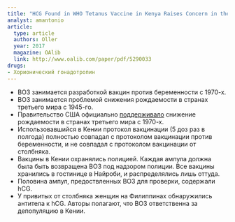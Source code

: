 ```yaml
---
title: "HCG Found in WHO Tetanus Vaccine in Kenya Raises Concern in the Developing World"
analyst: amantonio
article:
  type: article
  authors: Oller
  year: 2017
  magazine: OAlib
  link: http://www.oalib.com/paper/pdf/5290033
drugs:
- Хорионический гонадотропин
---
```


- ВОЗ занимается разработкой вакцин против беременности с 1970-х.
- ВОЗ занимается проблемой снижения рождаемости в странах третьего мира с 1945-го.
- Правительство США официально [поддерживало](https://ru.wikipedia.org/wiki/National_Security_Study_Memorandum_200) снижение рождаемости в странах третьего мира с 1970-х.
- Использовавшийся в Кении протокол вакцинации (5 доз раз в полгода) полностью совпадал с протоколом вакцинации против беременности, и не совпадал с протоколом вакцинации от столбняка.
- Вакцины в Кении охранялись полицией. Каждая ампула должна была быть возвращена ВОЗ под надзором полиции. Все вакцины хранились в гостинице в Найроби, и распределялись лишь оттуда.
- Половина ампул, предоствленных ВОЗ для проверки, содержали hCG.
- У привитых от столбняка женщин на Филиппинах обнаружились антитела к hCG.
Авторы полагают, что ВОЗ ответственна за депопуляцию в Кении.

